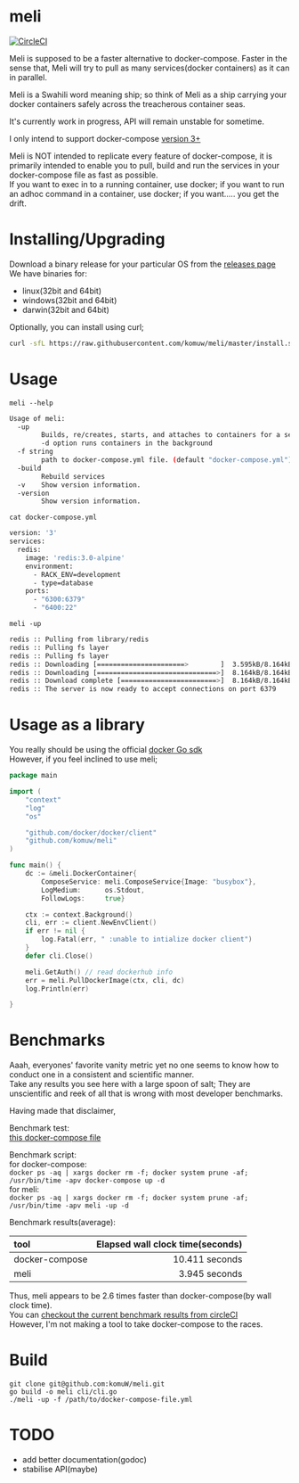 # meli            

[![CircleCI](https://circleci.com/gh/komuw/meli.svg?style=svg)](https://circleci.com/gh/komuw/meli)        


Meli is supposed to be a faster alternative to docker-compose. Faster in the sense that, Meli will try to pull as many services(docker containers) 
as it can in parallel. 

Meli is a Swahili word meaning ship; so think of Meli as a ship carrying your docker containers safely across the treacherous container seas.

It's currently work in progress, API will remain unstable for sometime.

I only intend to support docker-compose [version 3+](https://docs.docker.com/compose/compose-file/compose-versioning/)          

Meli is NOT intended to replicate every feature of docker-compose, it is primarily intended to enable you to pull, build and run the services in your docker-compose file as fast as possible.          
If you want to exec in to a running container, use docker; if you want to run an adhoc command in a container, use docker; if you want..... you get the drift.


# Installing/Upgrading          
Download a binary release for your particular OS from the [releases page](https://github.com/komuW/meli/releases)           
We have binaries for:                
- linux(32bit and 64bit)           
- windows(32bit and 64bit)            
- darwin(32bit and 64bit)                     

Optionally, you can install using curl;       
```bash
curl -sfL https://raw.githubusercontent.com/komuw/meli/master/install.sh | sh
```

# Usage  
`meli --help`         
```bash
Usage of meli:
  -up
    	Builds, re/creates, starts, and attaches to containers for a service.
        -d option runs containers in the background
  -f string
    	path to docker-compose.yml file. (default "docker-compose.yml")
  -build
    	Rebuild services
  -v	Show version information.
  -version
    	Show version information.
```

`cat docker-compose.yml`                 
```bash
version: '3'
services:
  redis:
    image: 'redis:3.0-alpine'
    environment:
      - RACK_ENV=development
      - type=database
    ports:
      - "6300:6379"
      - "6400:22"
```           

`meli -up`          
```bash 
redis :: Pulling from library/redis 
redis :: Pulling fs layer 
redis :: Pulling fs layer 
redis :: Downloading [======================>        ]  3.595kB/8.164kB
redis :: Downloading [==============================>]  8.164kB/8.164kB
redis :: Download complete [========================>]  8.164kB/8.164kB
redis :: The server is now ready to accept connections on port 6379
```

# Usage as a library
You really should be using the official [docker Go sdk](https://godoc.org/github.com/moby/moby/client)         
However, if you feel inclined to use meli;
```go
package main

import (
	"context"
	"log"
	"os"

	"github.com/docker/docker/client"
	"github.com/komuw/meli"
)

func main() {
	dc := &meli.DockerContainer{
		ComposeService: meli.ComposeService{Image: "busybox"},
		LogMedium:      os.Stdout,
		FollowLogs:     true}

	ctx := context.Background()
	cli, err := client.NewEnvClient()
	if err != nil {
		log.Fatal(err, " :unable to intialize docker client")
	}
	defer cli.Close()

	meli.GetAuth() // read dockerhub info
	err = meli.PullDockerImage(ctx, cli, dc)
	log.Println(err)

}
```


# Benchmarks
Aaah, everyones' favorite vanity metric yet no one seems to know how to conduct one in a consistent and scientific manner.          
Take any results you see here with a large spoon of salt; They are unscientific and reek of all that is wrong with most developer benchmarks.             

Having made that disclaimer,                 

Benchmark test:           
[this docker-compose file](https://github.com/komuW/meli/blob/master/testdata/docker-compose.yml)

Benchmark script:               
for docker-compose:      
`docker ps -aq | xargs docker rm -f; docker system prune -af; /usr/bin/time -apv docker-compose up -d`        
for meli:                
`docker ps -aq | xargs docker rm -f; docker system prune -af; /usr/bin/time -apv meli -up -d`            

Benchmark results(average):                       

| tool           | Elapsed wall clock time(seconds) |
| :---           |          ---:                    |
| docker-compose |  10.411 seconds                  |
| meli           |  3.945  seconds                  |

Thus, meli appears to be 2.6 times faster than docker-compose(by wall clock time).           
You can [checkout the current benchmark results from circleCI](https://circleci.com/gh/komuW/meli/)              
However, I'm not making a tool to take docker-compose to the races.                   

# Build                   
`git clone git@github.com:komuW/meli.git`           
`go build -o meli cli/cli.go`           
`./meli -up -f /path/to/docker-compose-file.yml`                   


# TODO
- add better documentation(godoc)
- stabilise API(maybe)
